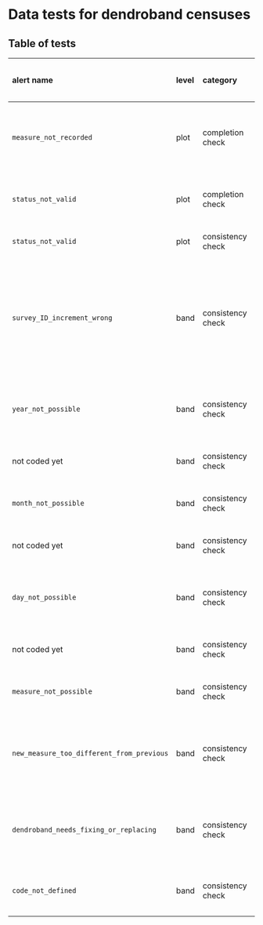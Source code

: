 
<!-- README.md is generated from README.Rmd. Please edit that file -->

# Data tests for dendroband censuses

## Table of tests

| alert name                                | level | category          | applied to          | test                                                                                                                            | warning (W) or error (E) | coded   | requires field fix? | auto fix (when applicable)  |
| :---------------------------------------- | :---- | :---------------- | :------------------ | :------------------------------------------------------------------------------------------------------------------------------ | :----------------------- | :------ | :------------------ | :-------------------------- |
| `measure_not_recorded`                    | plot  | completion check  | all trees in census | `measure` is recorded for all bands. If `NA`, `codes` field should contain `RE`, `DS`, or `DC`                                  | E                        | 2021    | Y                   | NA                          |
| `status_not_valid`                        | plot  | completion check  | all trees in census | `status` is recorded for all bands (“alive” or “dead”).                                                                         | E                        | 2021    | Y                   | NA                          |
| `status_not_valid`                        | plot  | consistency check | all trees in census | `status` = “alive” or “dead”                                                                                                    | E                        | 2021    | N                   | NA                          |
| `survey_ID_increment_wrong`               | band  | consistency check | all bands in census | `survey.ID` = “year.\[census\_no\]” where census\_no is 2 digits & increments by 0.01, except jump from fall to spring biannual | E                        | 2021    | N                   | ?                           |
| `year_not_possible`                       | band  | consistency check | all bands in census | `year` is possible: not `NA` & between 2010-current year                                                                        | E                        | 2021    | N                   | ?                           |
| not coded yet                             | band  | consistency check | all bands in census | `year` matches current year                                                                                                     | W                        | not yet | N                   | ?                           |
| `month_not_possible`                      | band  | consistency check | all bands in census | `month` is possible: not `NA` & 1 ≤ `month` ≤ 12                                                                                | E                        | 2021    | N                   | ?                           |
| not coded yet                             | band  | consistency check | all bands in census | `month` matches current month                                                                                                   | W                        | not yet | N                   | ?                           |
| `day_not_possible`                        | band  | consistency check | all bands in census | `day` is possible: not `NA` & 1 ≤ `day` ≤ 31 for Jan, 1 ≤ `day` ≤ 29 for Feb, …                                                 | E                        | 2021    | N                   | ?                           |
| not coded yet                             | band  | consistency check | all bands in census | `day` matches current day                                                                                                       | W                        | not yet | N                   | ?                           |
| `measure_not_possible`                    | band  | consistency check | all bands in census | `measure` is between 0 & 250                                                                                                    | E                        | 2021    | Y                   | NA                          |
| `new_measure_too_different_from_previous` | band  | consistency check | all bands in census | abs(new `measure` - prev `measure`) \< 10 **(Anomaly detection, to be refined)**                                                | W                        | 2021    | Y                   | NA                          |
| `dendroband_needs_fixing_or_replacing`    | band  | consistency check | all bands in census | if `measure` is not between 3 & 200 *(limit of calipers)*. `codes` should include “RE”                                          | W                        | 2021    | N                   | **TODO**: add “RE” to codes |
| `code_not_defined`                        | band  | consistency check | all bands in census | all `codes` are defined & separated with `;` or `,` or `:`                                                                      | E                        | 2021    | sometimes           | NA                          |
